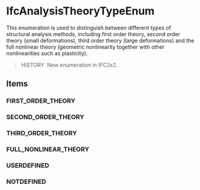 # IfcAnalysisTheoryTypeEnum

This enumeration is used to distinguish between different types of structural analysis methods, including first order theory, second order theory (small deformations), third order theory (large deformations) and the full nonlinear theory (geometric nonlinearity together with other nonlinearities such as plasticity).

> HISTORY&nbsp; New enumeration in IFC2x2.

## Items

### FIRST_ORDER_THEORY


### SECOND_ORDER_THEORY


### THIRD_ORDER_THEORY


### FULL_NONLINEAR_THEORY


### USERDEFINED


### NOTDEFINED

